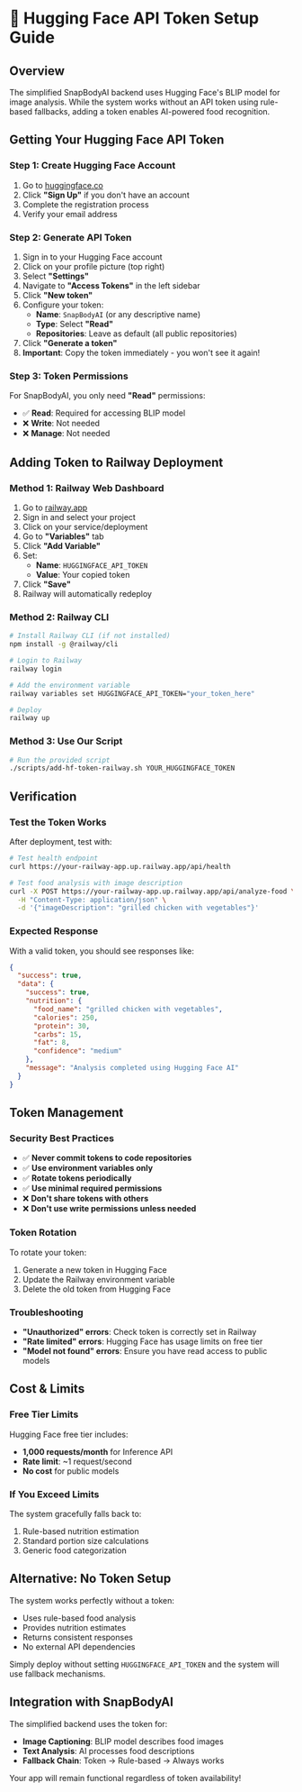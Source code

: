 # 🤗 Hugging Face API Token Setup Guide

## Overview

The simplified SnapBodyAI backend uses Hugging Face's BLIP model for image analysis. While the system works without an API token using rule-based fallbacks, adding a token enables AI-powered food recognition.

## Getting Your Hugging Face API Token

### Step 1: Create Hugging Face Account
1. Go to [huggingface.co](https://huggingface.co)
2. Click **"Sign Up"** if you don't have an account
3. Complete the registration process
4. Verify your email address

### Step 2: Generate API Token
1. Sign in to your Hugging Face account
2. Click on your profile picture (top right)
3. Select **"Settings"**
4. Navigate to **"Access Tokens"** in the left sidebar
5. Click **"New token"**
6. Configure your token:
   - **Name**: `SnapBodyAI` (or any descriptive name)
   - **Type**: Select **"Read"** 
   - **Repositories**: Leave as default (all public repositories)
7. Click **"Generate a token"**
8. **Important**: Copy the token immediately - you won't see it again!

### Step 3: Token Permissions
For SnapBodyAI, you only need **"Read"** permissions:
- ✅ **Read**: Required for accessing BLIP model
- ❌ **Write**: Not needed
- ❌ **Manage**: Not needed

## Adding Token to Railway Deployment

### Method 1: Railway Web Dashboard
1. Go to [railway.app](https://railway.app)
2. Sign in and select your project
3. Click on your service/deployment
4. Go to **"Variables"** tab
5. Click **"Add Variable"**
6. Set:
   - **Name**: `HUGGINGFACE_API_TOKEN`
   - **Value**: Your copied token
7. Click **"Save"**
8. Railway will automatically redeploy

### Method 2: Railway CLI
```bash
# Install Railway CLI (if not installed)
npm install -g @railway/cli

# Login to Railway
railway login

# Add the environment variable
railway variables set HUGGINGFACE_API_TOKEN="your_token_here"

# Deploy
railway up
```

### Method 3: Use Our Script
```bash
# Run the provided script
./scripts/add-hf-token-railway.sh YOUR_HUGGINGFACE_TOKEN
```

## Verification

### Test the Token Works
After deployment, test with:

```bash
# Test health endpoint
curl https://your-railway-app.up.railway.app/api/health

# Test food analysis with image description
curl -X POST https://your-railway-app.up.railway.app/api/analyze-food \
  -H "Content-Type: application/json" \
  -d '{"imageDescription": "grilled chicken with vegetables"}'
```

### Expected Response
With a valid token, you should see responses like:
```json
{
  "success": true,
  "data": {
    "success": true,
    "nutrition": {
      "food_name": "grilled chicken with vegetables",
      "calories": 250,
      "protein": 30,
      "carbs": 15,
      "fat": 8,
      "confidence": "medium"
    },
    "message": "Analysis completed using Hugging Face AI"
  }
}
```

## Token Management

### Security Best Practices
- ✅ **Never commit tokens to code repositories**
- ✅ **Use environment variables only**
- ✅ **Rotate tokens periodically**
- ✅ **Use minimal required permissions**
- ❌ **Don't share tokens with others**
- ❌ **Don't use write permissions unless needed**

### Token Rotation
To rotate your token:
1. Generate a new token in Hugging Face
2. Update the Railway environment variable
3. Delete the old token from Hugging Face

### Troubleshooting
- **"Unauthorized" errors**: Check token is correctly set in Railway
- **"Rate limited" errors**: Hugging Face has usage limits on free tier
- **"Model not found" errors**: Ensure you have read access to public models

## Cost & Limits

### Free Tier Limits
Hugging Face free tier includes:
- **1,000 requests/month** for Inference API
- **Rate limit**: ~1 request/second
- **No cost** for public models

### If You Exceed Limits
The system gracefully falls back to:
1. Rule-based nutrition estimation
2. Standard portion size calculations
3. Generic food categorization

## Alternative: No Token Setup

The system works perfectly without a token:
- Uses rule-based food analysis
- Provides nutrition estimates
- Returns consistent responses
- No external API dependencies

Simply deploy without setting `HUGGINGFACE_API_TOKEN` and the system will use fallback mechanisms.

## Integration with SnapBodyAI

The simplified backend uses the token for:
- **Image Captioning**: BLIP model describes food images
- **Text Analysis**: AI processes food descriptions
- **Fallback Chain**: Token → Rule-based → Always works

Your app will remain functional regardless of token availability!


